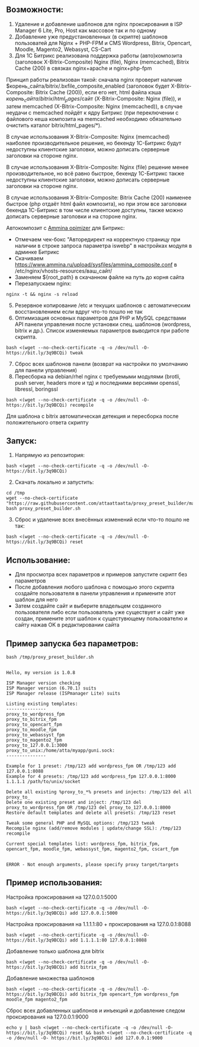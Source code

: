 ## Возможности:

1. Удаление и добавление шаблонов для nginx проксирования в ISP Manager 6 Lite, Pro, Host как массовое так и по одному
2. Добавление уже предустановленных (в скрипте) шаблонов пользоватей для Nginx + PHP-FPM и CMS Wordpress, Вitrix, Opencart, Moodle, Magento2, Webasyst, CS-Cart
3. Для 1С Битрикс реализована поддержка работы (авто)композита (заголовок X-Bitrix-Composite) Nginx (file), Nginx (memcached), Bitrix Cache (200) в связках nginx+apache и nginx+php-fpm

Принцип работы реализован такой: сначала nginx проверит наличие $корень_сайта/bitrix/.bxfile_composite_enabled (заголовок будет X-Bitrix-Composite: Bitrix Cache (200)), если его нет, html файла кэша $корень_сайта/bitrix/html_pages/$сайт (X-Bitrix-Composite: Nginx (file)), и затем memcached (X-Bitrix-Composite: Nginx (memcached)), в случае неудачи с memcached пойдёт к ядру Битрикс (при переключении с файлового кеша композита на memcached необходимо обязательно очистить каталог bitrix/html_pages/*).

В случае использования X-Bitrix-Composite: Nginx (memcached) наиболее производительное решение, но бекенду 1С-Битрикс будут недоступны клиентские заголовки, можно дописать серверные заголовки на стороне nginx.

В случае использования X-Bitrix-Composite: Nginx (file) решение менее производительное, но всё равно быстрое, бекенду 1С-Битрикс также недоступны клиентские заголовки, можно дописать серверные заголовки на стороне nginx.

В случае использования X-Bitrix-Composite: Bitrix Cache (200) наименее быстрое (php отдаёт html файл композита), но при этом все заголовки бекенда 1С-Битрикс в том числе клиентские доступны, также можно дописать серверные заголовки и на стороне nginx.

Автокомпозит c [Ammina opimizer](http://marketplace.1c-bitrix.ru/solutions/ammina.optimizer/ "Ammina opimizer") для Битрикс:
- Отмечаем чек-бокс "Авторедирект на корректную страницу при наличии в строке запроса параметра iswebp" в настройках модуля в админке Битрикс
- Скачиваем https://www.ammina.ru/upload/sysfiles/ammina_composite.conf в /etc/nginx/vhosts-resources/ваш_сайт/
- Заменяем ${root_path} в скачанном файле на путь до корня сайта
- Перезапускаем nginx:
```
nginx -t && nginx -s reload
```

5. Резервное копирование /etc и текущих шаблонов с автоматическим восстановлением если вдруг что-то пошло не так
6. Оптимизация основных параметров для PHP и MySQL средствами API панели управления после установки спец. шаблонов (wordpress, bitrix и др.). Список изменяемых параметров выводится при работе скрипта.

```
bash <(wget --no-check-certificate -q -o /dev/null -O- https://bit.ly/3q9BCQi) tweak
```

7. Сброс всех шаблонов панели (возврат на настройки по умолчанию для панели управления)
8. Пересборка на debian/rhel nginx с требуемыми модулями (brotli, push server, headers more и тд) и последними версиями openssl, libressl, boringssl

```
bash <(wget --no-check-certificate -q -o /dev/null -O- https://bit.ly/3q9BCQi) recompile
```

Для шаблона с bitrix автоматическая детекция и пересборка после положительного ответа скрипту

## Запуск:
1. Напрямую из репозитория:
```
bash <(wget --no-check-certificate -q -o /dev/null -O- https://bit.ly/3q9BCQi)
```
2. Скачать локально и запустить:
```
cd /tmp 
wget --no-check-certificate "https://raw.githubusercontent.com/attaattaatta/proxy_preset_builder/master/proxy_preset_builder.sh"
bash proxy_preset_builder.sh
```
3. Сброс и удаление всех внесённых изменений если что-то пошло не так:
```
bash <(wget --no-check-certificate -q -o /dev/null -O- https://bit.ly/3q9BCQi) reset
```
## Использование:

* Для просмотра всех параметров и примеров запустите скрипт без параметров
* После добавления любого шаблона с помощью этого скрипта создайте пользователя в панели управления и примените этот шаблон для него
* Затем создайте сайт и выберите владельцем созданного пользователя либо если пользователь уже существует и сайт уже создан, примените этот шаблон к сущестувющему пользователю и сайту нажав OK в редактировании сайта

## Пример запуска без параметров:
```
bash /tmp/proxy_preset_builder.sh


Hello, my version is 1.0.8

ISP Manager version checking
ISP Manager version (6.70.1) suits
ISP Manager release (ISPmanager Lite) suits

Listing existing templates:
---------------
proxy_to_wordpress_fpm
proxy_to_bitrix_fpm
proxy_to_opencart_fpm
proxy_to_moodle_fpm
proxy_to_webassyst_fpm
proxy_to_magento2_fpm
proxy_to_127.0.0.1:3000
proxy_to_unix:/home/atta/myapp/guni.sock:
---------------

Example for 1 preset: /tmp/123 add wordpress_fpm OR /tmp/123 add 127.0.0.1:8088
Example for 4 presets: /tmp/123 add wordpress_fpm 127.0.0.1:8000 1.1.1.1 /path/to/unix/socket

Delete all existing %proxy_to_*% presets and injects: /tmp/123 del all proxy_to_
Delete one existing preset and inject: /tmp/123 del proxy_to_wordpress_fpm OR /tmp/123 del proxy_to_127.0.0.1:8000
Restore default templates and delete all presets: /tmp/123 reset

Tweak some general PHP and MySQL options: /tmp/123 tweak
Recompile nginx (add/remove modules | update/change SSL): /tmp/123 recompile

Current special templates list: wordpress_fpm, bitrix_fpm, opencart_fpm, moodle_fpm, webassyst_fpm, magento2_fpm, cscart_fpm


ERROR - Not enough arguments, please specify proxy target/targets
```
## Пример использования:
Настройка проксирования на 127.0.0.1:5000
```
bash <(wget --no-check-certificate -q -o /dev/null -O- https://bit.ly/3q9BCQi) add 127.0.0.1:5000
```
Настройка проксирования на 1.1.1.1:80 + проксирования на 127.0.0.1:8088
```
bash <(wget --no-check-certificate -q -o /dev/null -O- https://bit.ly/3q9BCQi) add 1.1.1.1:80 127.0.0.1:8088
```
Добавление только шаблона для bitrix
```
bash <(wget --no-check-certificate -q -o /dev/null -O- https://bit.ly/3q9BCQi) add bitrix_fpm
```
Добавление множества шаблонов
```
bash <(wget --no-check-certificate -q -o /dev/null -O- https://bit.ly/3q9BCQi) add bitrix_fpm opencart_fpm wordpress_fpm moodle_fpm magento2_fpm
```
Сброс всех добавленных шаблонов и инъекций и добавление следом проксирования на 127.0.0.1:9000
```
echo y | bash <(wget --no-check-certificate -q -o /dev/null -O- https://bit.ly/3q9BCQi) reset && bash <(wget --no-check-certificate -q -o /dev/null -O- https://bit.ly/3q9BCQi) add 127.0.0.1:9000
```
